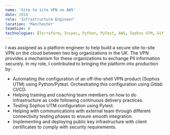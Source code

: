 ```yaml
---
name: 'Site to site VPN on AWS'
date: 2018
role: 'Infrastructure Engineer'
location: 'Manchester'
teamSize: 6
technologies: [Terraform, Inspec, Python, PyTest, AWS, Sophos UTM, Gitlab CI/CD, Docker, Docker Compose]
---
```


I was assigned as a platform engineer to help build a secure site-to-site VPN on the cloud between two big organizations in the UK. The VPN provides a mechanism for these organizations to exchange PII information securely. In my role, I contributed to bringing the platform into production by:

* Automating the configuration of an off-the-shell VPN product (Sophos UTM) using Python/Pytest. Orchestrating this configuration using Gitlab CI/CD.
* Helping training and coaching team members on how to do infrastructure as code following continuous delivery practices.
* Testing Sophos UTM configuration using Pytest.
* Helping with communications with external team through different connectivity testing phases to ensure smooth integration.
* Implementing and deploying public key infrastructure with client certificates to comply with security requirements.
